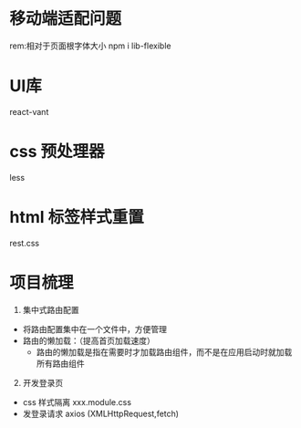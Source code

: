 # 移动端适配问题
rem:相对于页面根字体大小
npm i lib-flexible

# UI库
react-vant

# css 预处理器
less

# html 标签样式重置
rest.css

# 项目梳理
1. 集中式路由配置
- 将路由配置集中在一个文件中，方便管理
- 路由的懒加载：（提高首页加载速度）
  - 路由的懒加载是指在需要时才加载路由组件，而不是在应用启动时就加载所有路由组件


2. 开发登录页
- css 样式隔离 xxx.module.css 
- 发登录请求 axios (XMLHttpRequest,fetch)
